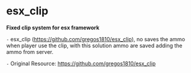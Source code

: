 # esx_clip
**Fixed clip system for esx framework**

`-` esx_clip (https://github.com/gregos1810/esx_clip), no saves the ammo when player use the clip, with this solution ammo are saved adding the ammo from server. 

`-` Original Resource: https://github.com/gregos1810/esx_clip
